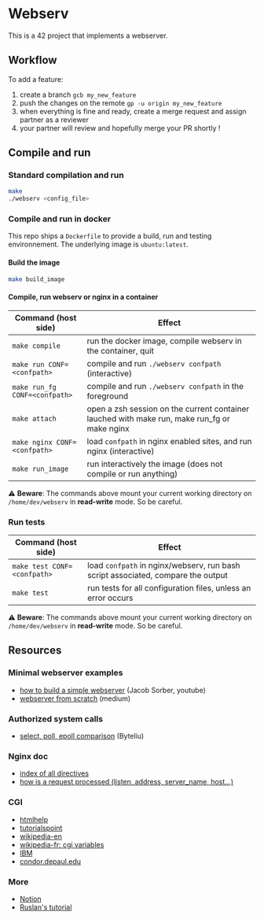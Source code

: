 # Webserv

This is a 42 project that implements a webserver.

## Workflow

To add a feature:
1. create a branch `gcb my_new_feature`
2. push the changes on the remote `gp -u origin my_new_feature`
3. when everything is fine and ready, create a merge request and assign partner as a reviewer
4. your partner will review and hopefully merge your PR shortly !

## Compile and run

### Standard compilation and run
```sh
make
./webserv <config_file>
```

### Compile and run in docker

This repo ships a `Dockerfile` to provide a build, run and testing environnement. The underlying image is `ubuntu:latest`.

#### Build the image
```sh
make build_image
```

#### Compile, run webserv or nginx in a container

| Command (host side)           | Effect                                                                                       |
|-------------------------------|----------------------------------------------------------------------------------------------|
| `make compile`                | run the docker image, compile webserv in the container, quit                                 |
| `make run CONF=<confpath>`    | compile and run `./webserv confpath` (interactive)                                           |
| `make run_fg CONF=<confpath>` | compile and run `./webserv confpath` in the foreground                                       |
| `make attach`                 | open a zsh session on the current container lauched with make run, make run_fg or make nginx |
| `make nginx CONF=<confpath>`  | load `confpath` in nginx enabled sites, and run nginx (interactive)                          |
| `make run_image`              | run interactively the image (does not compile or run anything)                               |


⚠️ **Beware**: The commands above mount your current working directory on `/home/dev/webserv` in **read-write** mode. So be careful.

### Run tests

| Command (host side)         | Effect                                                                                 |
|-----------------------------|----------------------------------------------------------------------------------------|
| `make test CONF=<confpath>` | load `confpath` in nginx/webserv, run bash script associated, compare the output |
| `make test`                 | run tests for all configuration files, unless an error occurs                          |

⚠️ **Beware**: The commands above mount your current working directory on `/home/dev/webserv` in **read-write** mode. So be careful.

## Resources

### Minimal webserver examples

- [how to build a simple webserver](https://www.youtube.com/watch?v=esXw4bdaZkc) (Jacob Sorber, youtube)
- [webserver from scratch](https://medium.com/from-the-scratch/http-server-what-do-you-need-to-know-to-build-a-simple-http-server-from-scratch-d1ef8945e4fa) (medium)

### Authorized system calls

- [select, poll, epoll comparison](http://byteliu.com/2019/05/08/LINUX-%E2%80%93-IO-MULTIPLEXING-%E2%80%93-SELECT-VS-POLL-VS-EPOLL/) (Byteliu)

### Nginx doc

- [index of all directives](http://nginx.org/en/docs/dirindex.html)
- [how is a request processed (listen, address, server_name, host...)](http://nginx.org/en/docs/http/request_processing.html)

### CGI

 - [htmlhelp](https://www.htmlhelp.com/faq/cgifaq.2.html)
 - [tutorialspoint](https://www.tutorialspoint.com/cplusplus/cpp_web_programming.htm)
 - [wikipedia-en](https://en.wikipedia.org/wiki/Common_Gateway_Interface)
 - [wikipedia-fr: cgi variables](https://fr.wikipedia.org/wiki/Variables_d'environnement_CGI)
 - [IBM](https://www.ibm.com/docs/pt-br/netcoolomnibus/8.1?topic=SSSHTQ_8.1.0/com.ibm.netcool_OMNIbus.doc_8.1.0/webtop/wip/reference/web_cust_envvariablesincgiscripts.html)
 - [condor.depaul.edu](https://condor.depaul.edu/elliott/shared/draft-cgi.html#4.14)


### More

- [Notion](https://webserv42.notion.site/webserv42/Webserv-cbb6ab4136ba4b4c8cb4f98109d5fc1f)
- [Ruslan's tutorial](https://ruslanspivak.com/lsbaws-part1/)
